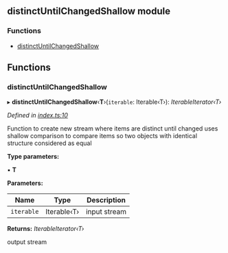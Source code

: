 ## distinctUntilChangedShallow module

### Functions

* [distinctUntilChangedShallow](README.md#distinctuntilchangedshallow)

## Functions

###  distinctUntilChangedShallow

▸ **distinctUntilChangedShallow**‹**T**›(`iterable`: Iterable‹T›): *IterableIterator‹T›*

*Defined in [index.ts:10](https://github.com/andres-kovalev/pragmatic-streams/blob/master/src/streams/distinctUntilChangedShallow/index.ts#L10)*

Function to create new stream where items are distinct until changed
uses shallow comparison to compare items
so two objects with identical structure considered as equal

**Type parameters:**

▪ **T**

**Parameters:**

Name | Type | Description |
------ | ------ | ------ |
`iterable` | Iterable‹T› | input stream |

**Returns:** *IterableIterator‹T›*

output stream

